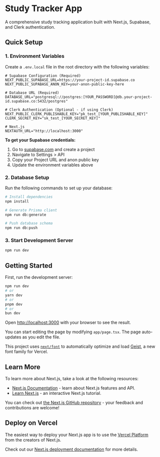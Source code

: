 # Study Tracker App

A comprehensive study tracking application built with Next.js, Supabase, and Clerk authentication.

## Quick Setup

### 1. Environment Variables

Create a `.env.local` file in the root directory with the following variables:

```env
# Supabase Configuration (Required)
NEXT_PUBLIC_SUPABASE_URL=https://your-project-id.supabase.co
NEXT_PUBLIC_SUPABASE_ANON_KEY=your-anon-public-key-here

# Database URL (Required)
DATABASE_URL="postgresql://postgres:[YOUR_PASSWORD]@db.your-project-id.supabase.co:5432/postgres"

# Clerk Authentication (Optional - if using Clerk)
NEXT_PUBLIC_CLERK_PUBLISHABLE_KEY="pk_test_[YOUR_PUBLISHABLE_KEY]"
CLERK_SECRET_KEY="sk_test_[YOUR_SECRET_KEY]"

# Next.js
NEXTAUTH_URL="http://localhost:3000"
```

**To get your Supabase credentials:**

1. Go to [supabase.com](https://supabase.com) and create a project
2. Navigate to Settings > API
3. Copy your Project URL and anon public key
4. Update the environment variables above

### 2. Database Setup

Run the following commands to set up your database:

```bash
# Install dependencies
npm install

# Generate Prisma client
npm run db:generate

# Push database schema
npm run db:push
```

### 3. Start Development Server

```bash
npm run dev
```

## Getting Started

First, run the development server:

```bash
npm run dev
# or
yarn dev
# or
pnpm dev
# or
bun dev
```

Open [http://localhost:3000](http://localhost:3000) with your browser to see the result.

You can start editing the page by modifying `app/page.tsx`. The page auto-updates as you edit the file.

This project uses [`next/font`](https://nextjs.org/docs/app/building-your-application/optimizing/fonts) to automatically optimize and load [Geist](https://vercel.com/font), a new font family for Vercel.

## Learn More

To learn more about Next.js, take a look at the following resources:

- [Next.js Documentation](https://nextjs.org/docs) - learn about Next.js features and API.
- [Learn Next.js](https://nextjs.org/learn) - an interactive Next.js tutorial.

You can check out [the Next.js GitHub repository](https://github.com/vercel/next.js) - your feedback and contributions are welcome!

## Deploy on Vercel

The easiest way to deploy your Next.js app is to use the [Vercel Platform](https://vercel.com/new?utm_medium=default-template&filter=next.js&utm_source=create-next-app&utm_campaign=create-next-app-readme) from the creators of Next.js.

Check out our [Next.js deployment documentation](https://nextjs.org/docs/app/building-your-application/deploying) for more details.

